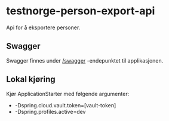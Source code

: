 # testnorge-person-export-api
Api for å eksportere personer.

## Swagger
Swagger finnes under [/swagger](https://testnorge-person-export-api.dev.adeo.no/swagger) -endepunktet til applikasjonen.

## Lokal kjøring
Kjør ApplicationStarter med følgende argumenter:
 - -Dspring.cloud.vault.token=[vault-token]
 - -Dspring.profiles.active=dev